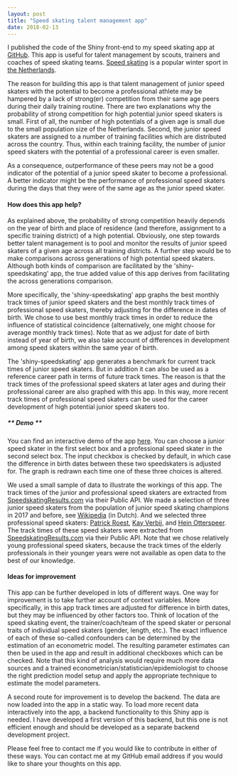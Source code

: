 ```yaml
---
layout: post
title: "Speed skating talent management app"
date: 2018-02-13
---
```


I published the code of the Shiny front-end to my speed skating app at [GitHub](https://github.com/pjastam/shiny-speedskating). This app is useful for talent management by scouts, trainers and coaches of speed skating teams. [Speed skating](https://en.wikipedia.org/wiki/Speed_skating) is a popular winter sport in [the Netherlands](https://en.wikipedia.org/wiki/Netherlands).

The reason for building this app is that talent management of junior speed skaters with the potential to become a professional athlete may be hampered by a lack of strong(er) competition from their same age peers during their daily training routine. There are two explanations why the probability of strong competition for high potential junior speed skaters is small. First of all, the number of high potentials of a given age is small due to the small population size of the Netherlands. Second, the junior speed skaters are assigned to a number of training facilities which are distributed across the country. Thus, within each training facility, the number of junior speed skaters with the potential of a professional career is even smaller.

As a consequence, outperformance of these peers may not be a good indicator of the potential of a junior speed skater to become a professional. A better indicator might be the performance of professional speed skaters during the days that they were of the same age as the junior speed skater.

#### How does this app help?
As explained above, the probability of strong competition heavily depends on the year of birth and place of residence (and therefore, assignment to a specific training district) of a high potential. Obviously, one step towards better talent management is to pool and monitor the results of junior speed skaters of a given age across all training districts. A further step would be to make comparisons across generations of high potential speed skaters. Although both kinds of comparison are facilitated by the 'shiny-speedskating' app, the true added value of this app derives from facilitating the across generations comparison.

More specifically, the 'shiny-speedskating' app graphs the best monthly track times of junior speed skaters and the best monthly track times of professional speed skaters, thereby adjusting for the difference in dates of birth. We chose to use best monthly track times in order to reduce the influence of statistical coincidence (alternatively, one might choose for average monthly track times). Note that as we adjust for date of birth instead of year of birth, we also take account of differences in development among speed skaters within the same year of birth.

The 'shiny-speedskating' app generates a benchmark for current track times of junior speed skaters. But in addition it can also be used as a reference career path in terms of future track times. The reason is that the track times of the professional speed skaters at later ages and during their professional career are also graphed with this app. In this way, more recent track times of professional speed skaters can be used for the career development of high potential junior speed skaters too.

##### ** Demo **

You can find an interactive demo of the app [here](https://pjastam.shinyapps.io/speedskating/). You can choose a junior speed skater in the first select box and a professional speed skater in the second select box. The input checkbox is checked by default, in which case the difference in birth dates between these two speedskaters is adjusted for. The graph is redrawn each time one of these three choices is altered.

We used a small sample of data to illustrate the workings of this app. The track times of the junior and professional speed skaters are extracted from [SpeedskatingResults.com](http://speedskatingresults.com/) via their Public API. We made a selection of three junior speed skaters from the population of junior speed skating champions in 2017 and before, see [Wikipedia](https://nl.wikipedia.org/wiki/Nederlandse_kampioenschappen_schaatsen_junioren) (in Dutch). And we selected three professional speed skaters: [Patrick Roest](https://nl.wikipedia.org/wiki/Patrick_Roest), [Kay Verbij](https://nl.wikipedia.org/wiki/Kai_Verbij), and [Hein Otterspeer](https://nl.wikipedia.org/wiki/Hein_Otterspeer). The track times of these speed skaters were extracted from [SpeedskatingResults.com](http://speedskatingresults.com/) via their Public API. Note that we chose relatively young professional speed skaters, because the track times of the elderly professionals in their younger years were not available as open data to the best of our knowledge.

#### Ideas for improvement

This app can be further developed in lots of different ways. One way for improvement is to take further account of context variables. More specifically, in this app track times are adjusted for difference in birth dates, but they may be influenced by other factors too. Think of location of the speed skating event, the trainer/coach/team of the speed skater or personal traits of individual speed skaters (gender, length, etc.). The exact influence of each of these so-called confounders can be determined by the estimation of an econometric model. The resulting parameter estimates can then be used in the app and result in additional checkboxes which can be checked. Note that this kind of analysis would require much more data sources and a trained econometrician/statistician/epidemiologist to choose the right prediction model setup and apply the appropriate technique to estimate the model parameters.

A second route for improvement is to develop the backend. The data are now loaded into the app in a static way. To load more recent data interactively into the app, a backend functionality to this Shiny app is needed. I have developed a first version of this backend, but this one is not efficient enough and should be developed as a separate backend development project.
  
Please feel free to contact me if you would like to contribute in either of these ways. You can contact me at my GitHub email address if you would like to share your thoughts on this app.